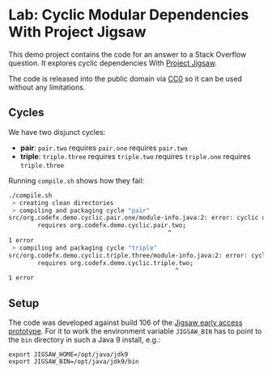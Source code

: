 # Lab: Cyclic Modular Dependencies With Project Jigsaw

This demo project contains the code for an answer to a Stack Overflow question.
It explores cyclic dependencies With
 [Project Jigsaw](http://openjdk.java.net/projects/jigsaw/).

The code is released into the public domain via
 [CC0](https://creativecommons.org/publicdomain/zero/1.0/) so it can be used without any limitations.


## Cycles

We have two disjunct cycles:

* **pair**: `pair.two` requires `pair.one` requires `pair.two`
* **triple**: `triple.three` requires `triple.two` requires `triple.one` requires `triple.three`

Running `compile.sh` shows how they fail:

```bash
./compile.sh
 > creating clean directories
 > compiling and packaging cycle "pair"
src/org.codefx.demo.cyclic.pair.one/module-info.java:2: error: cyclic dependence involving org.codefx.demo.cyclic.pair.two
        requires org.codefx.demo.cyclic.pair.two;
                                            ^
1 error
 > compiling and packaging cycle "triple"
src/org.codefx.demo.cyclic.triple.three/module-info.java:2: error: cyclic dependence involving org.codefx.demo.cyclic.triple.two
        requires org.codefx.demo.cyclic.triple.two;
                                              ^
1 error
```

## Setup

The code was developed against build 106 of the
 [Jigsaw early access prototype](https://jdk9.java.net/jigsaw/).
For it to work the environment variable `JIGSAW_BIN` has to point
 to the `bin` directory in such a Java 9 install, e.g.:

```
export JIGSAW_HOME=/opt/java/jdk9
export JIGSAW_BIN=/opt/java/jdk9/bin
```
